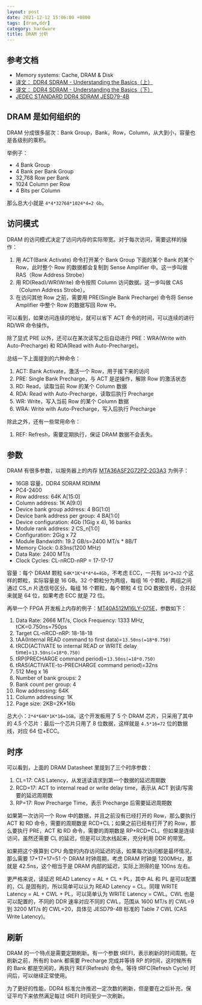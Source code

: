 ```yaml
---
layout: post
date: 2021-12-12 15:06:00 +0800
tags: [dram,ddr]
category: hardware
title: DRAM 分析
---
```


## 参考文档

- Memory systems: Cache, DRAM & Disk
- [译文： DDR4 SDRAM - Understanding the Basics（上）](https://zhuanlan.zhihu.com/p/262052220)
- [译文： DDR4 SDRAM - Understanding the Basics（下）](https://zhuanlan.zhihu.com/p/263080272)
- [JEDEC STANDARD DDR4 SDRAM JESD79-4B](http://www.softnology.biz/pdf/JESD79-4B.pdf)

## DRAM 是如何组织的

DRAM 分成很多层次：Bank Group，Bank，Row，Column，从大到小，容量也是各级别的乘积。

举例子：

- 4 Bank Group
- 4 Bank per Bank Group
- 32,768 Row per Bank
- 1024 Column per Row
- 4 Bits per Column

那么总大小就是 `4*4*32768*1024*4=2 Gb`。

## 访问模式

DRAM 的访问模式决定了访问内存的实际带宽。对于每次访问，需要这样的操作：

1. 用 ACT(Bank Activate) 命令打开某个 Bank Group 下面的某个 Bank 的某个 Row，此时整个 Row 的数据都会复制到 Sense Amplifier 中。这一步叫做 RAS（Row Address Strobe）
2. 用 RD(Read)/WR(Write) 命令按照 Column 访问数据。这一步叫做 CAS（Column Address Strobe）。
3. 在访问其他 Row 之前，需要用 PRE(Single Bank Precharge) 命令将 Sense Amplifier 中整个 Row 的数据写回 Row 中。

可以看到，如果访问连续的地址，就可以省下 ACT 命令的时间，可以连续的进行 RD/WR 命令操作。

除了显式 PRE 以外，还可以在某次读写之后自动进行 PRE：WRA(Write with Auto-Precharge) 和 RDA(Read with Auto-Precharge)。

总结一下上面提到的六种命令：

1. ACT: Bank Activate，激活一个 Row，用于接下来的访问
2. PRE: Single Bank Precharge，与 ACT 是逆操作，解除 Row 的激活状态
3. RD: Read，读取当前 Row 的某个 Column 数据
4. RDA: Read with Auto-Precharge，读取后执行 Precharge
5. WR: Write，写入当前 Row 的某个 Column 数据
6. WRA: Write with Auto-Precharge，写入后执行 Precharge

除此之外，还有一些常用命令：

1. REF: Refresh，需要定期执行，保证 DRAM 数据不会丢失。

## 参数

DRAM 有很多参数，以服务器上的内存 [MTA36ASF2G72PZ-2G3A3](https://in.micron.com/products/dram-modules/rdimm/part-catalog/mta36asf2g72pz-2g3) 为例子：

- 16GB 容量，DDR4 SDRAM RDIMM
- PC4-2400
- Row address: 64K A[15:0]
- Column address: 1K A[9:0]
- Device bank group address: 4 BG[1:0]
- Device bank address per group: 4 BA[1:0]
- Device configuration: 4Gb (1Gig x 4), 16 banks
- Module rank address: 2 CS_n[1:0]
- Configuration: 2Gig x 72
- Module Bandwidth: 19.2 GB/s=2400 MT/s * 8B/T
- Memory Clock: 0.83ns(1200 MHz)
- Data Rate: 2400 MT/s
- Clock Cycles: CL-nRCD-nRP = 17-17-17

容量：每个 DRAM 颗粒 `64K*1K*4*4*4=4Gb`，不考虑 ECC，一共有 `16*2=32` 个这样的颗粒，实际容量是 16 GB。32 个颗粒分为两组，每组 16 个颗粒，两组之间通过 CS_n 片选信号区分。每组 16 个颗粒，每个颗粒 4 位 DQ 数据信号，合并起来就是 64 位，如果考虑 ECC 就是 72 位。

再举一个 FPGA 开发板上内存的例子：[MT40A512M16LY-075E](https://www.micron.com/products/dram/ddr4-sdram/part-catalog/mt40a512m16ly-075)，参数如下：

1. Data Rate: 2666 MT/s, Clock Frequency: 1333 MHz, tCK=0.750ns=750ps
2. Target CL-nRCD-nRP: 18-18-18
3. tAA(Internal READ command to first data)=`13.50ns(=18*0.750)`
4. tRCD(ACTIVATE to internal READ or WRITE delay time)=`13.50ns(=18*0.750)`
5. tRP(PRECHARGE command period)=`13.50ns(=18*0.750)`
6. tRAS(ACTIVATE-to-PRECHARGE command period)=32ns
7. 512 Meg x 16
8. Number of bank groups: 2
9. Bank count per group: 4
10. Row addressing: 64K
11. Column addressing: 1K
12. Page size: 2KB=2K*16b

总大小：`2*4*64K*1K*16=1GB`。这个开发板用了 5 个 DRAM 芯片，只采用了其中的 4.5 个芯片：最后一个芯片只用了 8 位数据，这样就是 `4.5*16=72` 位的数据线，对应 64 位+ECC。

## 时序

可以看到，上面的 DRAM Datasheet 里提到了三个时序参数：

1. CL=17: CAS Latency，从发送读请求到第一个数据的延迟周期数
2. RCD=17: ACT to internal read or write delay time，表示从 ACT 到读/写需要的延迟周期数
3. RP=17: Row Precharge Time，表示 Precharge 后需要延迟周期数

如果第一次访问一个 Row 中的数据，并且之前没有已经打开的 Row，那么要执行 ACT 和 RD 命令，需要的周期数是 RCD+CL；如果之前已经有打开了的 Row，那么要执行 PRE，ACT 和 RD 命令，需要的周期数是 RP+RCD+CL。但如果是连续访问，虽然还需要 CL 的延迟，但是可以流水线起来，充分利用 DDR 的带宽。

如果把这个换算到 CPU 角度的内存访问延迟的话，如果每次访问都是最坏情况，那么需要 17+17+17=51 个 DRAM 时钟周期，考虑 DRAM 时钟是 1200MHz，那就是 42.5ns，这个相当于是 DRAM 内部的延迟，实际上测得的是 100ns 左右。

更严格来说，读延迟 READ Latency = AL + CL + PL，其中 AL 和 PL 是可以配置的，CL 是固有的，所以简单可以认为 READ Latency = CL。同理 WRITE Latency = AL + CWL + PL，可以简单认为 WRITE Latency = CWL。CWL 也是可以配置的，不同的 DDR 速率对应不同的 CWL，范围从 1600 MT/s 的 CWL=9 到 3200 MT/s 的 CWL=20，具体见 JESD79-4B 标准的 Table 7 CWL (CAS Write Latency)。


## 刷新

DRAM 的一个特点是需要定期刷新。有一个参数 tREFI，表示刷新的时间周期。在刷新之前，所有的 bank 都需要 Precharge 完成并等待 RP 的时间，这时候所有的 Bank 都是空闲的，再执行 REF(Refresh) 命令。等待 tRFC(Refresh Cycle) 时间后，可以继续正常使用。

为了更好的性能，DDR4 标准允许推迟一定次数的刷新，但是要在之后补充，保证平均下来依然满足每过 tREFI 时间至少一次刷新。
